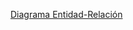 ﻿[Diagrama Entidad-Relación](https://viewer.diagrams.net/?tags=%7B%7D&lightbox=1&highlight=0000ff&edit=_blank&layers=1&nav=1&title=entidad-relacion.drawio#R%3Cmxfile%3E%3Cdiagram%20id=%22R2lEEEUBdFMjLlhIrx00%22%20name=%22Page-1%22%3E7V1bc6M4Fv41rpp5SApx5zFxkp5%2b6JrUdu3szr5sKaDYbGPwAE6c%2bfUrAcJwBIYQrnF3TfcYAcI%2b5ztXHR1Wynp3/BLi/fZb4BBvJUvOcaXcrWRZViyJ/o%2bNvKUjSLGUdGQTuk42dhr47v5NssHsxs3BdUhUujAOAi929%2bVBO/B9YselMRyGwWv5sufAKz91jzdEGPhuY08c/ZfrxNt01NSk0/hvxN1s%2bZORlJ3ZYX5xNhBtsRO8lobIMX4I/Dj7io8k3GGf%2bDE98w2HP0i40u63ccx%2b6c1KfqD/PbOrrzdBsPEI3rvRtR3s6LAd0UsenvHO9RidCxPdZhPRxyn3K2UdBkGcftod18RjzOJsSL/TQ83ZnA4hm7fFDfdr3Taevru/v97j6K//WX//9v3qSk1necHeIaNvRpv4jROc%2bM4N4xs98gOfDt5u451HjxD9GAYH3yHsCRI9Er9S9i2JU2Jq9gW/kGBH4vCNXhASD8fuS5nHOOPDJr8uv/UxcBO2ZLjWdS29JUO1wRnKp4iCQ2iT7K4ikcBEhtkwUYzDDYmFieiHwu85DSU8eAc/tAp%2b6F7MiE6Jom/ihMrpCMMekyBsp5fqfx0Ylm7/IKGDfXwagDdGe%2byXeMwvZDNeRYnIU3xLyNwf09vARDfejj7UxyGfkf7WdNLygzIBqRgu/hqANyqWe/Yx3Aa7pwMl%2b%2b2ehC4lLJWafPTxNHT7unVj8n2fkuGVqr0yRLHnbnz6mX7h9PpalL6QMCbHszitgYmuZcevJ5WE1Aw626I6UqR6bJfA9F7kmJ9Dki0ZCCCyrrVusowkZVphtoYR5mbBldUawV2v1srqBu1wiD8koxOInIaAyHFPpihyWoXI6UNJHPeIhlHW/yAbN4rDYGl8EqRuBoxCAqPQ9fX1USAX/YmJfaRk/0HWgReEJ1X57HoeGCpQkrEm85WRzI%2bzidl5Rj%2bXOrE3GcV3ruOwk4OwQLeaOaBXMACqx/4YINdKSiYXzb6IXKPSMk7WCMkQDJbVqRlsaXNjsBhH0CDRFj0Qz6NxIungtDF6P/B4iivNXoipGoCYkkhMo4KYg3lySAwC/vnkLoKWGvDeNKMCmNqYtNQFWiY5kWAZ5LSayTkuNA2BnF%2bdnknJtarak3hDXamKNNQqIClrQ9GwKlLr6CTeueHXx7bGb1ZsgRkbrcKEVTmJg0Fb7jcVRikTvv2bHdDwNTv8s3ju7lg6euNHRzdOb9ORlh3/mT2BfT7dxg6KdxVSIudD%2bDR%2bbmGA0vD4zIVZgNuYE2jgKR/7YOpAA5DSZaM8RdvEgWai8kTWuHkDWdSyU0CxFkBFXMjYVkJpt70xpKfj5r%2bbt9/j/1y1zRWNgwtTU6%2bNMkfz/N17oVExlzk2OvrN9J3Q0U1NtVdS7/WTGvWUbLXUU1yhzQSQgpcMjVprRaXW%2bIdjQbE%2bw9k2rq9bYlgHQegQHzs4%2bbmjuDgDxZemVGZSRXw5akzEJ%2b5bgaDFKRClwqAtQoGA5SdN7apATKM8ka6OqkA4A4ZWIG9LViCaZlwDfk%2buQuRavs1pnfqefb%2bfq9QcNkiqyH2MvEytKAJy5rsWEwYxVdMBG7uyzoZE7ZliSmWmmHKFLI%2bZu1dFjvTiDnROfLR3CLpbfp4XXlqKA65VoK6G3wIBsTRu5KDOLds2CujMRYIuz5h/FHT5ytpUoKuqrvv0oFMXCToDYEXvmiOZHHTiCuQFgM5YJOg0GYCua1w9OejmsYIwLujUtuaV26%2bZoA6WvOoQLO0XJ2BV8sio63Flm5UVLHBZG6EWJRujrmvzhxWY8kDsLe6ZjsOkvhCCSyUVGYxRK2A0MWP5iGNGiWUQVIJLRpMTVBYI%2bgfxAtt1sLMIklowGT91kZbWc2zdwYj3XnLQaPy5mluc8Qerg3rXnWui8QclDkPvXLvE4Jpbg8WhDgQ6GqxhaY06WHOlj4y6nqPrZeg6eZmoM4y%2bUDe1rrvE8FppizpdnhXqTNW61vUSXpDgfLVGHlCcSIG71gaGHifuMCvvN49fl7bfUAOrE0iu8L/H3W%2bo9%2bwKLcIoGW1dIS6LM1EPBpRotatVMsAOZaSNnPXVq5whqBtucUQiepFD2D84DqLliLZmTi3aRpX6/eyizW1Oo2hzHTAX0YYCqXZduRZFe2Szzyk784K7LwdMHxFeasEdrMdHSpXCGrfgzrhIZ6TtzhBjXs4IkhTozXb1RiwEIxW4mD20ymrjjYymsiiOqlXW190%2bJFFQaojTm9KaoujXgEZv8njIqEqXNCChC0PfAZ91EIYkoLfce8SOQ9YW6VbxXXt57XaQVRe/TMfvnncoLsLkmEpbk2PMzeQAhSEAo3XDNSRBm2OOa3P4434mZs95RTNBnqlDX6dreGZJTYHe0L7OQK3%2beg7PmK/j7tyLjc8MEyJu%2bvjMvMSdEK1VFreqc1FZ0NlCXcMzhKDZVSDEhraVVfu%2b5qez7v0X93IzSkI9KVVE06us%2bi7VH4jesnaObct%2b57Y/NOnW1APHYfNOJFdt9h5zg6hZn8j5OLtH7945fXtWIUtcVYM7LofrEzQ/OdyHn6kqU3O4fmvGhzOoqNY4f07uUo0Mw01tYvZaVXmPntirXBh7TZjEkqdWz3yvfoG764Ax1QuSSo60iIPGNknHeOwkR3tKa3oF635jF7v%2brxnTWO0HYY41m4VdckgwQm8nO3FnEHeU/SBmRI%2byNthSs0vcAzss4A%2bZVf6vWcEOQxuKHbLAjmOZykVuMMIm72Da44gtOCR1N8eEBNvkjjv7kPBRxztGPf8p2p%2bLViZhgg4WE43KQhz9mu/WKvFhMLEQA9h7rwjjFOK5FGA/TjcVST6xSYTD5FyxDgqIUC4YNl8tIsJqkUSiPUlZf/ecjPTGt0J00VPvmZOhyqNJXthSZGTVbiUEa9n6Y2NVAqwv1wQ4n7O3XwWeo76YDvdQnqqfJzNoA9WkrN6/PLiqzZEiNdFnxUQpyq/or9ly617LGYlmkgkVXpTWtaMunGjsdrrWUP05Ssg6JePr8u9VqOLARq2BPQIO51XjCbcCmZ13duhCZ2dr5Ppta6C6iQJ6Tss77RvJ55B%2bV4PX7ki02lZSzGxxCCGY2JOlvHPn%2b9eHhFpSJMPJBsZj7vMtA5CNOnYESM6tuEfTYK4ZvtekNSAV6EaqI9fAI0nMg4CAzyF7ikeX/g142PdyaiZxCu/YiV/ykDuLDiSK9x/s7b3bX9M0CQ8flWQam/CY0M3LKE4houNG%2byByKa/Yk39xeVXpr4LAzCkghN0HTtsZm7IraLh3iUlifuUytU4O%2bOWVsSPYspoiq7MttFQZzqbJ4xvDgfrkluCEGsDUF5hHAeW8yg3pF4ercl17rViwdkcbud4QSWIGBZjCF5yZJ5sC0abfJ0n6p/aK/Zts9WYISBKkB7JhdmvD9281p0x3By9OEt3Ez%2bd8wslDiinVGRs/Gdaf5lWj0yVDkTRKOqKc6DLKekavVTTNObX%2b9Ezr/eS5LMxEz2hQOaioo91ThRBw5C1cSBqq0UkfaGwye/3iUW/bMX52eBQ2CHEmvhuPcPVIHQ6P594rN0zF6mMYbEK8y/cBPoWnM65vu3vsLW1zGKxDsqrWzofaGlbJwU9e7H4OtY2KgxfFz0RvsFcd6rqU/wG58a6bxNi0sMRVgrUaA%2bsR0ce6tHfQAL0w4vvjKxkiuhl37TN5SaoO5AHdiEU2YVqSkww8E0awNIdn25SgpM/opAemIAkmWKWqeGSoUqdKvozyqtH%2b1kabXMJedfg5IM9EhVuggZIFt%2bO2Tv7DvhTCTANr7Kr9lT%2bBeMaZmNsyPegTa3Z9s4YF1/vHDkGG2mE%2bFBI/jsPWOziXqBG74lBsmyBpZk9IpIdhwGLT0%2bXU4dh%2bCxzCrvg/%3C/diagram%3E%3C/mxfile%3E)
